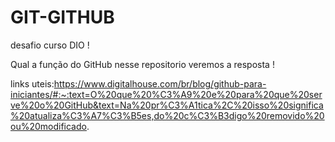 # GIT-GITHUB
desafio curso DIO !

Qual a função do GitHub nesse repositorio veremos a resposta !

links uteis:https://www.digitalhouse.com/br/blog/github-para-iniciantes/#:~:text=O%20que%20%C3%A9%20e%20para%20que%20serve%20o%20GitHub&text=Na%20pr%C3%A1tica%2C%20isso%20significa%20atualiza%C3%A7%C3%B5es,do%20c%C3%B3digo%20removido%20ou%20modificado.


